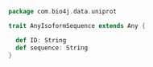 
```scala
package com.bio4j.data.uniprot

trait AnyIsoformSequence extends Any {

  def ID: String
  def sequence: String
}

```




[test/scala/LineParsingSpeed.scala]: ../../test/scala/LineParsingSpeed.scala.md
[test/scala/IsoformSequences.scala]: ../../test/scala/IsoformSequences.scala.md
[test/scala/lines.scala]: ../../test/scala/lines.scala.md
[test/scala/testData.scala]: ../../test/scala/testData.scala.md
[test/scala/FlatFileEntry.scala]: ../../test/scala/FlatFileEntry.scala.md
[test/scala/EntryParsingSpeed.scala]: ../../test/scala/EntryParsingSpeed.scala.md
[test/scala/FileReadSpeed.scala]: ../../test/scala/FileReadSpeed.scala.md
[test/scala/SeqOps.scala]: ../../test/scala/SeqOps.scala.md
[main/scala/entry.scala]: entry.scala.md
[main/scala/isoformSequences.scala]: isoformSequences.scala.md
[main/scala/flat/SequenceData.scala]: flat/SequenceData.scala.md
[main/scala/flat/KW.scala]: flat/KW.scala.md
[main/scala/flat/ID.scala]: flat/ID.scala.md
[main/scala/flat/RC.scala]: flat/RC.scala.md
[main/scala/flat/DT.scala]: flat/DT.scala.md
[main/scala/flat/Entry.scala]: flat/Entry.scala.md
[main/scala/flat/GN.scala]: flat/GN.scala.md
[main/scala/flat/parsers.scala]: flat/parsers.scala.md
[main/scala/flat/RG.scala]: flat/RG.scala.md
[main/scala/flat/DR.scala]: flat/DR.scala.md
[main/scala/flat/OG.scala]: flat/OG.scala.md
[main/scala/flat/RL.scala]: flat/RL.scala.md
[main/scala/flat/SQ.scala]: flat/SQ.scala.md
[main/scala/flat/PE.scala]: flat/PE.scala.md
[main/scala/flat/OS.scala]: flat/OS.scala.md
[main/scala/flat/CC.scala]: flat/CC.scala.md
[main/scala/flat/OX.scala]: flat/OX.scala.md
[main/scala/flat/OH.scala]: flat/OH.scala.md
[main/scala/flat/RN.scala]: flat/RN.scala.md
[main/scala/flat/DE.scala]: flat/DE.scala.md
[main/scala/flat/RA.scala]: flat/RA.scala.md
[main/scala/flat/RX.scala]: flat/RX.scala.md
[main/scala/flat/FT.scala]: flat/FT.scala.md
[main/scala/flat/AC.scala]: flat/AC.scala.md
[main/scala/flat/RP.scala]: flat/RP.scala.md
[main/scala/flat/lineTypes.scala]: flat/lineTypes.scala.md
[main/scala/flat/RT.scala]: flat/RT.scala.md
[main/scala/seqOps.scala]: seqOps.scala.md
[main/scala/fasta/isoforms.scala]: fasta/isoforms.scala.md